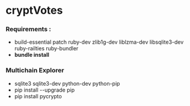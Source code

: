 # cryptVotes

### **Requirements** :
* build-essential patch ruby-dev zlib1g-dev liblzma-dev libsqlite3-dev ruby-railties ruby-bundler
* **bundle install**

### **Multichain Explorer**
* sqlite3 sqlite3-dev python-dev python-pip
* pip install --upgrade pip
* pip install pycrypto
